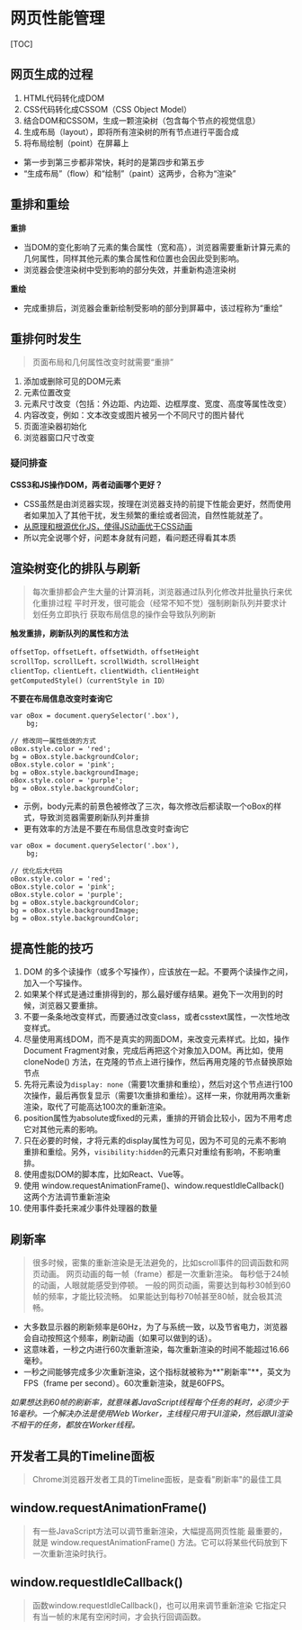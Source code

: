 # 网页性能管理

[TOC]

## 网页生成的过程

1. HTML代码转化成DOM
2. CSS代码转化成CSSOM（CSS Object Model）
3. 结合DOM和CSSOM，生成一颗渲染树（包含每个节点的视觉信息）
4. 生成布局（layout），即将所有渲染树的所有节点进行平面合成
5. 将布局绘制（point）在屏幕上

* 第一步到第三步都非常快，耗时的是第四步和第五步
* “生成布局”（flow）和“绘制”（paint）这两步，合称为“渲染”

## 重排和重绘

**重排**

* 当DOM的变化影响了元素的集合属性（宽和高），浏览器需要重新计算元素的几何属性，同样其他元素的集合属性和位置也会因此受到影响。
* 浏览器会使渲染树中受到影响的部分失效，并重新构造渲染树

**重绘**

* 完成重排后，浏览器会重新绘制受影响的部分到屏幕中，该过程称为“重绘”

## 重排何时发生

> 页面布局和几何属性改变时就需要“重排”

1. 添加或删除可见的DOM元素
2. 元素位置改变
3. 元素尺寸改变（包括：外边距、内边距、边框厚度、宽度、高度等属性改变）
4. 内容改变，例如：文本改变或图片被另一个不同尺寸的图片替代
5. 页面渲染器初始化
6. 浏览器窗口尺寸改变

### 疑问排查

**CSS3和JS操作DOM，两者动画哪个更好？**

* CSS虽然是由浏览器实现，按理在浏览器支持的前提下性能会更好，然而使用者如果加入了其他干扰，发生频繁的重绘或者回流，自然性能就差了。
* [从原理和根源优化JS，使得JS动画优于CSS动画](http://zencode.in/19.CSS-vs-JS%E5%8A%A8%E7%94%BB%EF%BC%9A%E8%B0%81%E6%9B%B4%E5%BF%AB%EF%BC%9F.html)
* 所以完全说哪个好，问题本身就有问题，看问题还得看其本质

## 渲染树变化的排队与刷新

> 每次重排都会产生大量的计算消耗，浏览器通过队列化修改并批量执行来优化重排过程
> 平时开发，很可能会（经常不知不觉）强制刷新队列并要求计划任务立即执行
> 获取布局信息的操作会导致队列刷新

**触发重排，刷新队列的属性和方法**

```
offsetTop，offsetLeft，offsetWidth，offsetHeight
scrollTop，scrollLeft，scrollWidth，scrollHeight
clientTop，clientLeft，clientWidth，clientHeight
getComputedStyle()（currentStyle in ID）
```

**不要在布局信息改变时查询它**

```
var oBox = document.querySelector('.box'),
	bg;

// 修改同一属性低效的方式
oBox.style.color = 'red';
bg = oBox.style.backgroundColor;
oBox.style.color = 'pink';
bg = oBox.style.backgroundImage;
oBox.style.color = 'purple';
bg = oBox.style.backgroundColor;
```

* 示例，body元素的前景色被修改了三次，每次修改后都读取一个oBox的样式，导致浏览器需要刷新队列并重排
* 更有效率的方法是不要在布局信息改变时查询它

```
var oBox = document.querySelector('.box'),
	bg;

// 优化后大代码
oBox.style.color = 'red';
oBox.style.color = 'pink';
oBox.style.color = 'purple';
bg = oBox.style.backgroundColor;
bg = oBox.style.backgroundImage;
bg = oBox.style.backgroundColor;
```

## 提高性能的技巧

1. DOM 的多个读操作（或多个写操作），应该放在一起。不要两个读操作之间，加入一个写操作。
2. 如果某个样式是通过重排得到的，那么最好缓存结果。避免下一次用到的时候，浏览器又要重排。
3. 不要一条条地改变样式，而要通过改变class，或者csstext属性，一次性地改变样式。
4. 尽量使用离线DOM，而不是真实的网面DOM，来改变元素样式。比如，操作Document Fragment对象，完成后再把这个对象加入DOM。再比如，使用 cloneNode() 方法，在克隆的节点上进行操作，然后再用克隆的节点替换原始节点
5. 先将元素设为`display: none`（需要1次重排和重绘），然后对这个节点进行100次操作，最后再恢复显示（需要1次重排和重绘）。这样一来，你就用两次重新渲染，取代了可能高达100次的重新渲染。
6. position属性为absolute或fixed的元素，重排的开销会比较小，因为不用考虑它对其他元素的影响。
7. 只在必要的时候，才将元素的display属性为可见，因为不可见的元素不影响重排和重绘。另外，`visibility:hidden`的元素只对重绘有影响，不影响重排。
8. 使用虚拟DOM的脚本库，比如React、Vue等。
9. 使用 window.requestAnimationFrame()、window.requestIdleCallback() 这两个方法调节重新渲染
10. 使用事件委托来减少事件处理器的数量

## 刷新率

> 很多时候，密集的重新渲染是无法避免的，比如scroll事件的回调函数和网页动画。
> 网页动画的每一帧（frame）都是一次重新渲染。
> 每秒低于24帧的动画，人眼就能感受到停顿。
> 一般的网页动画，需要达到每秒30帧到60帧的频率，才能比较流畅。
> 如果能达到每秒70帧甚至80帧，就会极其流畅。

* 大多数显示器的刷新频率是60Hz，为了与系统一致，以及节省电力，浏览器会自动按照这个频率，刷新动画（如果可以做到的话）。
* 这意味着，一秒之内进行60次重新渲染，每次重新渲染的时间不能超过16.66毫秒。
* 一秒之间能够完成多少次重新渲染，这个指标就被称为**"刷新率"**，英文为FPS（frame per second）。60次重新渲染，就是60FPS。

*如果想达到60帧的刷新率，就意味着JavaScript线程每个任务的耗时，必须少于16毫秒。一个解决办法是使用Web Worker，主线程只用于UI渲染，然后跟UI渲染不相干的任务，都放在Worker线程。*

## 开发者工具的Timeline面板

> Chrome浏览器开发者工具的Timeline面板，是查看"刷新率"的最佳工具

## window.requestAnimationFrame()

> 有一些JavaScript方法可以调节重新渲染，大幅提高网页性能
> 最重要的，就是 window.requestAnimationFrame() 方法。它可以将某些代码放到下一次重新渲染时执行。

## window.requestIdleCallback()

> 函数window.requestIdleCallback()，也可以用来调节重新渲染
> 它指定只有当一帧的末尾有空闲时间，才会执行回调函数。


